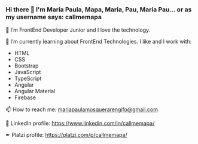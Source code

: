 ### Hi there 👋 I'm Maria Paula, Mapa, Maria, Pau, Maria Pau... or as my username says: callmemapa

🔭 I’m FrontEnd Developer Junior and I love the technology.

🌱 I’m currently learning about FrontEnd Technologies. I like and I work with:
- HTML
- CSS
- Bootstrap
- JavaScript
- TypeScript
- Angular
- Angular Material
- Firebase

📫 How to reach me: mariapaulamosquerarengifo@gmail.com

🔗 LinkedIn profile: https://www.linkedin.com/in/callmemapa/

✒ Platzi profile: https://platzi.com/p/callmemapa/
